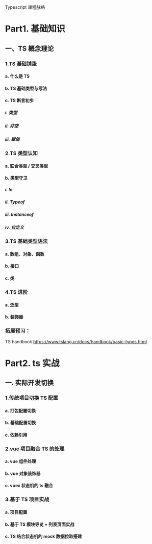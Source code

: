 Typescript 课程脉络

# Part1. 基础知识

## ⼀、TS 概念理论

### 1.TS 基础铺垫

#### a. 什么是 TS

#### b. TS 基础类型与写法

#### c. TS 断⾔初步

##### i. 类型

##### ii. ⾮空

##### iii. 赋值

### 2.TS 类型认知

#### a. 联合类型 / 交叉类型

#### b. 类型守卫

##### i. In

##### ii. Typeof

##### iii. Instanceof

##### iv. ⾃定义

### 3.TS 基础类型语法

#### a. 数组、对象、函数

#### b. 接⼝

#### c. 类

### 4.TS 进阶

#### a. 泛型

#### b. 装饰器

### 拓展预习：

TS handbook
https://www.tslang.cn/docs/handbook/basic-types.html

# Part2. ts 实战

## ⼀. 实际开发切换

### 1.传统项⽬切换 TS 配置

#### a. 打包配置切换

#### b. 基础配置切换

#### c. 依赖引⽤

### 2.vue 项⽬融合 TS 的处理

#### a. vue 组件处理

#### b. vue 对象装饰器

#### c. vuex 状态机的 ts 融合

### 3.基于 TS 项⽬实战

#### a. 项⽬配置

#### b. 基于 TS 模块导览 + 列表⻚⾯实战

#### c. TS 结合状态机的 mock 数据拉取搭建
